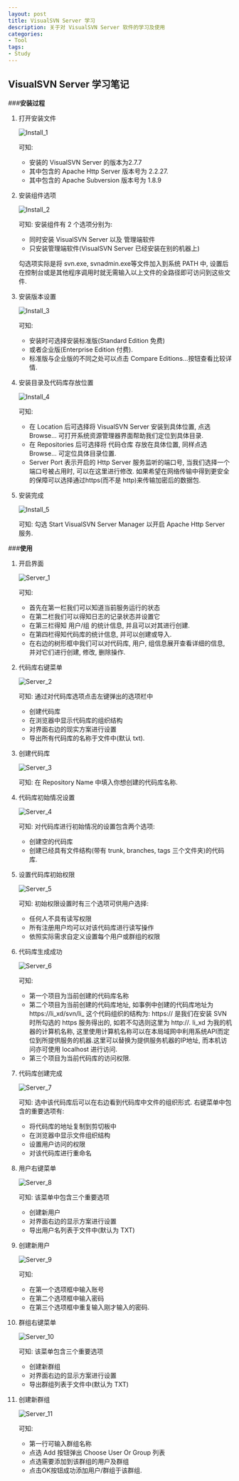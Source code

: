 ```yaml
---
layout: post
title: VisualSVN Server 学习
description: 关于对 VisualSVN Server 软件的学习及使用
categories:
- Tool
tags:
- Study
---
```


## VisualSVN Server 学习笔记

###__安装过程__

1. 打开安装文件

	![Install_1][Install_1]

    可知: 
    + 安装的 VisualSVN Server 的版本为2.7.7
	+ 其中包含的 Apache Http Server 版本号为 2.2.27.
    + 其中包含的 Apache Subversion 版本号为 1.8.9

2. 安装组件选项

	![Install_2][Install_2]
    
    可知: 安装组件有 2 个选项分别为:
    + 同时安装 VisualSVN Server 以及 管理端软件
    + 只安装管理端软件(VisualSVN Server 已经安装在别的机器上)

    勾选项实际是将 svn.exe, svnadmin.exe等文件加入到系统 PATH 中, 设置后在控制台或是其他程序调用时就无需输入以上文件的全路径即可访问到这些文件.
    
3.	安装版本设置

	![Install_3][Install_3]
    
    可知: 
    * 安装时可选择安装标准版(Standard Edition 免费)
	* 或者企业版(Enterprise Edition 付费).
	* 标准版与企业版的不同之处可以点击 Compare Editions…按钮查看比较详情.

4. 安装目录及代码库存放位置

	![Install_4][Install_4]
    
    可知: 
    * 在 Location 后可选择将 VisualSVN Server 安装到具体位置, 点选 Browse… 可打开系统资源管理器界面帮助我们定位到具体目录.
	* 在 Repositories 后可选择将 代码仓库 存放在具体位置, 同样点选 Browse… 可定位具体目录位置.
	* Server Port 表示开启的 Http Server 服务监听的端口号, 当我们选择一个端口号被占用时, 可以在这里进行修改. 如果希望在网络传输中得到更安全的保障可以选择通过https(而不是 http)来传输加密后的数据包.

5. 安装完成

	![Install_5][Install_5]
    
    可知:	勾选 Start VisualSVN Server Manager 以开启 Apache Http Server 服务.



###__使用__



1. 开启界面 

	![Server_1][Server_1]
    
    可知: 	
    * 首先在第一栏我们可以知道当前服务运行的状态
	* 在第二栏我们可以得知日志的记录状态并设置它
	* 在第三栏得知 用户/组 的统计信息, 并且可以对其进行创建.
	* 在第四栏得知代码库的统计信息, 并可以创建或导入.
	* 在右边的树形框中我们可以对代码库, 用户, 组信息展开查看详细的信息, 并对它们进行创建, 修改, 删除操作.

2. 代码库右键菜单

	![Server_2][Server_2]
    
    可知: 通过对代码库选项点击左键弹出的选项栏中
	* 创建代码库
	* 在浏览器中显示代码库的组织结构
	* 对界面右边的现实方案进行设置
	* 导出所有代码库的名称于文件中(默认 txt).

3. 创建代码库

	![Server_3][Server_3]
    
    可知:	在 Repository Name 中填入你想创建的代码库名称.
    
4. 代码库初始情况设置

	![Server_4][Server_4]
    
	可知:	对代码库进行初始情况的设置包含两个选项:
	* 创建空的代码库
	* 创建已经具有文件结构(带有 trunk, branches, tags 三个文件夹)的代码库.

5. 设置代码库初始权限

	![Server_5][Server_5]
    
    可知: 初始权限设置时有三个选项可供用户选择:
	* 任何人不具有读写权限
	* 所有注册用户均可以对该代码库进行读写操作
	* 依照实际需求自定义设置每个用户或群组的权限

6. 代码库生成成功

	![Server_6][Server_6]
    
    可知: 
    * 第一个项目为当前创建的代码库名称
	* 第二个项目为当前创建的代码库地址, 如事例中创建的代码库地址为 https://li_xd/svn/li_ 这个代码组织的结构为:
		https:// 是我们在安装 SVN 时所勾选的 https 服务得出的, 如若不勾选则这里为 http://.
		li_xd 为我的机器的计算机名称, 这里使用计算机名称可以在本局域网中利用系统API而定位到所提供服务的机器.这里可以替换为提供服务机器的IP地址, 而本机访问亦可使用 localhost 进行访问.
	* 第三个项目为当前代码库的访问权限.

7. 代码库创建完成

	![Server_7][Server_7]
    
    可知: 选中该代码库后可以在右边看到代码库中文件的组织形式.
	右键菜单中包含的重要选项有:
	* 将代码库的地址复制到剪切板中
	* 在浏览器中显示文件组织结构
	* 设置用户访问的权限
	* 对该代码库进行重命名

8. 用户右键菜单

	![Server_8][Server_8]
    
    可知: 该菜单中包含三个重要选项
	* 创建新用户
	* 对界面右边的显示方案进行设置
 	* 导出用户名列表于文件中(默认为 TXT)

9. 创建新用户

	![Server_9][Server_9]
    
    可知: 
    * 在第一个选项框中输入账号
	* 在第二个选项框中输入密码
	* 在第三个选项框中重复输入刚才输入的密码.

10. 群组右键菜单

	![Server_10][Server_10]
    
    可知: 该菜单包含三个重要选项
	* 创建新群组
	* 对界面右边的显示方案进行设置
	* 导出群组列表于文件中(默认为 TXT)

11. 创建新群组

	![Server_11][Server_11]
    
    可知: 
    * 第一行可输入群组名称
	* 点选 Add 按钮弹出 Choose User Or Group 列表
	* 点选需要添加到该群组的用户及群组
	* 点击OK按钮成功添加用户/群组于该群组.


[Install_1]:/image/20140820/Install_1.png
[Install_2]:/image/20140820/Install_2.png
[Install_3]:/image/20140820/Install_3.png
[Install_4]:/image/20140820/Install_4.png
[Install_5]:/image/20140820/Install_5.png
[Server_1]:/image/20140820/Server_1.png
[Server_2]:/image/20140820/Server_2.png
[Server_3]:/image/20140820/Server_3.png
[Server_4]:/image/20140820/Server_4.png
[Server_5]:/image/20140820/Server_5.png
[Server_6]:/image/20140820/Server_6.png
[Server_7]:/image/20140820/Server_7.png
[Server_8]:/image/20140820/Server_8.png
[Server_9]:/image/20140820/Server_9.png
[Server_10]:/image/20140820/Server_10.png
[Server_11]:/image/20140820/Server_11.png